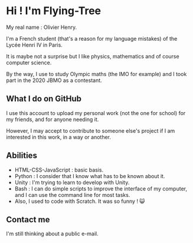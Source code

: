<!---
Flying-Tree/Flying-Tree is a ✨ special ✨ repository because its `README.md` (this file) appears on your GitHub profile.
You can click the Preview link to take a look at your changes.
--->

# Hi ! I'm Flying-Tree

My real name : Olivier Henry.

I'm a French student (that's a reason for my language mistakes) of the Lycée Henri IV in Paris.

It is maybe not a surprise but I like physics, mathematics and of course computer science.

By the way, I use to study Olympic maths (the IMO for example) and I took part in the 2020 JBMO as a contestant.

## What I do on GitHub

I use this account to upload my personal work (not the one for school) for my friends, and for anyone needing it.

However, I may accept to contribute to someone else's project if I am interested in this work, in a way or another.

## Abilities

- HTML-CSS-JavaScript : basic basis.
- Python : I consider that I know what has to be known about it.
- Unity : I'm trying to learn to develop with Unity.
- Bash : I can do simple scripts to improve the interface of my computer, and I can use the command line for most tasks.
- Also, I used to code with Scratch. It was so funny ! 😺

## Contact me

I'm still thinking about a public e-mail.
